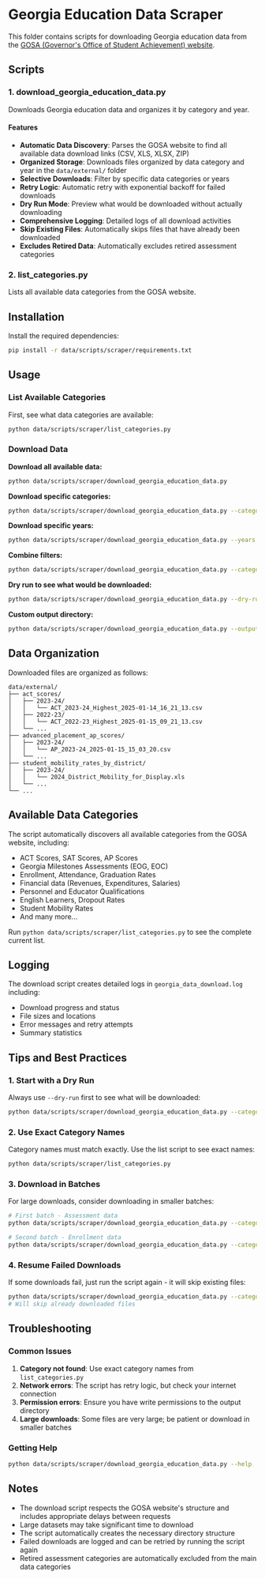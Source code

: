 # Georgia Education Data Scraper

This folder contains scripts for downloading Georgia education data from the [GOSA (Governor's Office of Student Achievement) website](https://gosa.georgia.gov/dashboards-data-report-card/downloadable-data).

## Scripts

### 1. download_georgia_education_data.py

Downloads Georgia education data and organizes it by category and year.

#### Features

- **Automatic Data Discovery**: Parses the GOSA website to find all available data download links (CSV, XLS, XLSX, ZIP)
- **Organized Storage**: Downloads files organized by data category and year in the `data/external/` folder
- **Selective Downloads**: Filter by specific data categories or years
- **Retry Logic**: Automatic retry with exponential backoff for failed downloads
- **Dry Run Mode**: Preview what would be downloaded without actually downloading
- **Comprehensive Logging**: Detailed logs of all download activities
- **Skip Existing Files**: Automatically skips files that have already been downloaded
- **Excludes Retired Data**: Automatically excludes retired assessment categories

### 2. list_categories.py

Lists all available data categories from the GOSA website.

## Installation

Install the required dependencies:
```bash
pip install -r data/scripts/scraper/requirements.txt
```

## Usage

### List Available Categories
First, see what data categories are available:
```bash
python data/scripts/scraper/list_categories.py
```

### Download Data

**Download all available data:**
```bash
python data/scripts/scraper/download_georgia_education_data.py
```

**Download specific categories:**
```bash
python data/scripts/scraper/download_georgia_education_data.py --categories "ACT Scores,Advanced Placement (AP) Scores"
```

**Download specific years:**
```bash
python data/scripts/scraper/download_georgia_education_data.py --years "2023-24,2022-23,2021-22"
```

**Combine filters:**
```bash
python data/scripts/scraper/download_georgia_education_data.py --categories "ACT Scores" --years "2023-24,2022-23"
```

**Dry run to see what would be downloaded:**
```bash
python data/scripts/scraper/download_georgia_education_data.py --dry-run
```

**Custom output directory:**
```bash
python data/scripts/scraper/download_georgia_education_data.py --output-dir "custom/path"
```

## Data Organization

Downloaded files are organized as follows:
```
data/external/
├── act_scores/
│   ├── 2023-24/
│   │   └── ACT_2023-24_Highest_2025-01-14_16_21_13.csv
│   ├── 2022-23/
│   │   └── ACT_2022-23_Highest_2025-01-15_09_21_13.csv
│   └── ...
├── advanced_placement_ap_scores/
│   ├── 2023-24/
│   │   └── AP_2023-24_2025-01-15_15_03_20.csv
│   └── ...
├── student_mobility_rates_by_district/
│   ├── 2023-24/
│   │   └── 2024_District_Mobility_for_Display.xls
│   └── ...
└── ...
```

## Available Data Categories

The script automatically discovers all available categories from the GOSA website, including:

- ACT Scores, SAT Scores, AP Scores
- Georgia Milestones Assessments (EOG, EOC)
- Enrollment, Attendance, Graduation Rates
- Financial data (Revenues, Expenditures, Salaries)
- Personnel and Educator Qualifications
- English Learners, Dropout Rates
- Student Mobility Rates
- And many more...

Run `python data/scripts/scraper/list_categories.py` to see the complete current list.

## Logging

The download script creates detailed logs in `georgia_data_download.log` including:
- Download progress and status
- File sizes and locations
- Error messages and retry attempts
- Summary statistics

## Tips and Best Practices

### 1. Start with a Dry Run
Always use `--dry-run` first to see what will be downloaded:
```bash
python data/scripts/scraper/download_georgia_education_data.py --categories "ACT Scores" --dry-run
```

### 2. Use Exact Category Names
Category names must match exactly. Use the list script to see exact names:
```bash
python data/scripts/scraper/list_categories.py
```

### 3. Download in Batches
For large downloads, consider downloading in smaller batches:
```bash
# First batch - Assessment data
python data/scripts/scraper/download_georgia_education_data.py --categories "ACT Scores,SAT Scores (Recent),Advanced Placement (AP) Scores"

# Second batch - Enrollment data
python data/scripts/scraper/download_georgia_education_data.py --categories "Enrollment by Grade Level,Enrollment by Subgroup Programs"
```

### 4. Resume Failed Downloads
If some downloads fail, just run the script again - it will skip existing files:
```bash
python data/scripts/scraper/download_georgia_education_data.py --categories "ACT Scores"
# Will skip already downloaded files
```

## Troubleshooting

### Common Issues

1. **Category not found**: Use exact category names from `list_categories.py`
2. **Network errors**: The script has retry logic, but check your internet connection
3. **Permission errors**: Ensure you have write permissions to the output directory
4. **Large downloads**: Some files are very large; be patient or download in smaller batches

### Getting Help
```bash
python data/scripts/scraper/download_georgia_education_data.py --help
```

## Notes

- The download script respects the GOSA website's structure and includes appropriate delays between requests
- Large datasets may take significant time to download
- The script automatically creates the necessary directory structure
- Failed downloads are logged and can be retried by running the script again
- Retired assessment categories are automatically excluded from the main data categories

